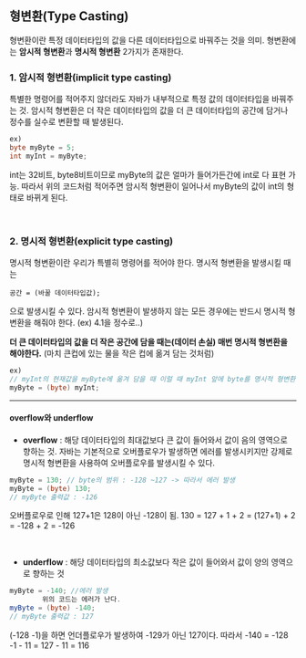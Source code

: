 ## 형변환(Type Casting)

형변환이란 특정 데이터타입의 값을 다른 데이터타입으로 바꿔주는 것을 의미.
형변환에는 **암시적 형변환**과 **명시적 형변환** 2가지가 존재한다.

### 1. 암시적 형변환(implicit type casting)

특별한 명령어를 적어주지 않더라도 자바가 내부적으로 특정 값의 데이터타입을 바꿔주는 것.
암시적 형변환은 더 작은 데이터타입의 값을 더 큰 데이터타입의 공간에 담거나
정수를 실수로 변환할 때 발생된다.

```java
ex)
byte myByte = 5;
int myInt = myByte;
```

int는 32비트, byte8비트이므로 myByte의 값은 얼마가 들어가든간에 int로 다 표현 가능. 따라서 위의 코드처럼 적어주면 암시적 형변환이 일어나서 myByte의 값이 int의 형태로 바뀌게 된다.

<br>

### 2. 명시적 형변환(explicit type casting)

명시적 형변환이란 우리가 특별히 명령어를 적어야 한다.
명시적 형변환을 발생시킬 때는

```
공간 = (바꿀 데이터타입값);
```

으로 발생시킬 수 있다.
암시적 형변환이 발생하지 않는 모든 경우에는 반드시 명시적 형변환을 해줘야 한다. (ex) 4.1을 정수로..)

**더 큰 데이터타입의 값을 더 작은 공간에 담을 때는(데이터 손실) 매번 명시적 형변환을 해야한다.** (마치 큰컵에 있는 물을 작은 컵에 옮겨 담는 것처럼)

```java
ex)
// myInt의 현재값을 myByte에 옮겨 담을 때 이럴 때 myInt 앞에 byte를 명시적 형변환을 해줘야 함
myByte = (byte) myInt;
```

---

#### overflow와 underflow

- **overflow** : 해당 데이터타입의 최대값보다 큰 값이 들어와서 값이 음의 영역으로 향하는 것. 자바는 기본적으로 오버플로우가 발생하면 에러를 발생시키지만 강제로 명시적 형변환을 사용하여 오버플로우를 발생시킬 수 있다.

```java
myByte = 130; // byte의 범위 : -128 ~127 -> 따라서 에러 발생
myByte = (byte) 130;
// myByte 출력값 : -126
```

오버플로우로 인해 127+1은 128이 아닌 -128이 됨. 130 = 127 + 1 + 2 = (127+1) + 2 = -128 + 2 = -126

<br>
        
- **underflow** : 해당 데이터타입의 최소값보다 작은 값이 들어와서 값이 양의 영역으로 향하는 것

```java
myByte = -140; //에러 발생
        위의 코드는 에러가 난다.
myByte = (byte) -140;
// myByte 출력값 : 127
```

(-128 -1)을 하면 언더플로우가 발생하여 -129가 아닌 127이다. 따라서 -140 = -128 -1 - 11 = 127 - 11 = 116

<br>
